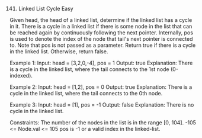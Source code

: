 141. Linked List Cycle
Easy

Given head, the head of a linked list, determine if the linked list has a cycle in it.
There is a cycle in a linked list if there is some node in the list that can be reached again by continuously following the next pointer. Internally, pos is used to denote the index of the node that tail's next pointer is connected to. Note that pos is not passed as a parameter.
Return true if there is a cycle in the linked list. Otherwise, return false.

Example 1:
Input: head = [3,2,0,-4], pos = 1
Output: true
Explanation: There is a cycle in the linked list, where the tail connects to the 1st node (0-indexed).

Example 2:
Input: head = [1,2], pos = 0
Output: true
Explanation: There is a cycle in the linked list, where the tail connects to the 0th node.

Example 3:
Input: head = [1], pos = -1
Output: false
Explanation: There is no cycle in the linked list.
 
Constraints:
The number of the nodes in the list is in the range [0, 104].
-105 <= Node.val <= 105
pos is -1 or a valid index in the linked-list.
